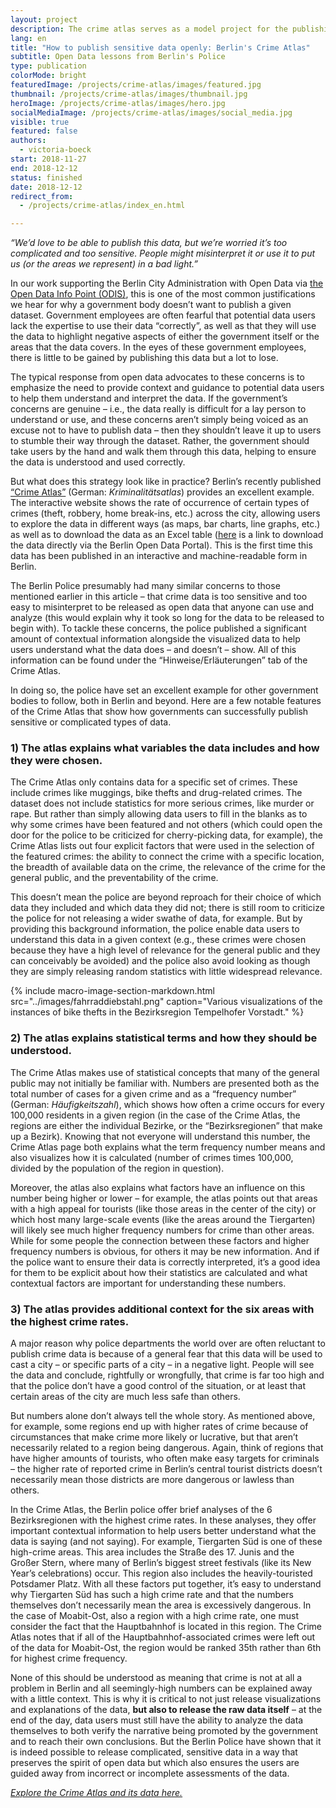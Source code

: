 ```yaml
---
layout: project
description: The crime atlas serves as a model project for the publishing of open data
lang: en
title: "How to publish sensitive data openly: Berlin's Crime Atlas"
subtitle: Open Data lessons from Berlin's Police
type: publication
colorMode: bright
featuredImage: /projects/crime-atlas/images/featured.jpg
thumbnail: /projects/crime-atlas/images/thumbnail.jpg
heroImage: /projects/crime-atlas/images/hero.jpg
socialMediaImage: /projects/crime-atlas/images/social_media.jpg
visible: true
featured: false
authors:
  - victoria-boeck
start: 2018-11-27
end: 2018-12-12
status: finished
date: 2018-12-12
redirect_from:
  - /projects/crime-atlas/index_en.html

---
```

_“We’d love to be able to publish this data, but we’re worried it’s too complicated and too sensitive. People might misinterpret it or use it to put us (or the areas we represent) in a bad light.”_

In our work supporting the Berlin City Administration with Open Data via [the Open Data Info Point (ODIS)](https://odis-berlin.de/), this is one of the most common justifications we hear for why a government body doesn’t want to publish a given dataset. Government employees are often fearful that potential data users lack the expertise to use their data “correctly”, as well as that they will use the data to highlight negative aspects of either the government itself or the areas that the data covers. In the eyes of these government employees, there is little to be gained by publishing this data but a lot to lose.  
  
The typical response from open data advocates to these concerns is to emphasize the need to provide context and guidance to potential data users to help them understand and interpret the data. If the government’s concerns are genuine – i.e., the data really is difficult for a lay person to understand or use, and these concerns aren’t simply being voiced as an excuse not to have to publish data – then they shouldn’t leave it up to users to stumble their way through the dataset. Rather, the government should take users by the hand and walk them through this data, helping to ensure the data is understood and used correctly.  
  
But what does this strategy look like in practice? Berlin’s recently published [“Crime Atlas”](https://www.kriminalitaetsatlas.berlin.de/) (German: _Kriminalitätsatlas_) provides an excellent example. The interactive website shows the rate of occurrence of certain types of crimes (theft, robbery, home break-ins, etc.) across the city, allowing users to explore the data in different ways (as maps, bar charts, line graphs, etc.) as well as to download the data as an Excel table ([here](https://daten.berlin.de/datensaetze/kriminalit%C3%A4tsatlas-berlin) is a link to download the data directly via the Berlin Open Data Portal). This is the first time this data has been published in an interactive and machine-readable form in Berlin.  
  
The Berlin Police presumably had many similar concerns to those mentioned earlier in this article – that crime data is too sensitive and too easy to misinterpret to be released as open data that anyone can use and analyze (this would explain why it took so long for the data to be released to begin with). To tackle these concerns, the police published a significant amount of contextual information alongside the visualized data to help users understand what the data does – and doesn’t – show. All of this information can be found under the “Hinweise/Erläuterungen” tab of the Crime Atlas.  
  
In doing so, the police have set an excellent example for other government bodies to follow, both in Berlin and beyond. Here are a few notable features of the Crime Atlas that show how governments can successfully publish sensitive or complicated types of data.

### 1) The atlas explains what variables the data includes and how they were chosen.

The Crime Atlas only contains data for a specific set of crimes. These include crimes like muggings, bike thefts and drug-related crimes. The dataset does not include statistics for more serious crimes, like murder or rape. But rather than simply allowing data users to fill in the blanks as to why some crimes have been featured and not others (which could open the door for the police to be criticized for cherry-picking data, for example), the Crime Atlas lists out four explicit factors that were used in the selection of the featured crimes: the ability to connect the crime with a specific location, the breadth of available data on the crime, the relevance of the crime for the general public, and the preventability of the crime.  
  
This doesn’t mean the police are beyond reproach for their choice of which data they included and which data they did not; there is still room to criticize the police for not releasing a wider swathe of data, for example. But by providing this background information, the police enable data users to understand this data in a given context (e.g., these crimes were chosen because they have a high level of relevance for the general public and they can conceivably be avoided) and the police also avoid looking as though they are simply releasing random statistics with little widespread relevance.

{% include macro-image-section-markdown.html src="../images/fahrraddiebstahl.png" caption="Various visualizations of the instances of bike thefts in the Bezirksregion Tempelhofer Vorstadt." %}


### 2) The atlas explains statistical terms and how they should be understood.

The Crime Atlas makes use of statistical concepts that many of the general public may not initially be familiar with. Numbers are presented both as the total number of cases for a given crime and as a “frequency number” (German: _Häufigkeitszahl_), which shows how often a crime occurs for every 100,000 residents in a given region (in the case of the Crime Atlas, the regions are either the individual Bezirke, or the “Bezirksregionen” that make up a Bezirk). Knowing that not everyone will understand this number, the Crime Atlas page both explains what the term frequency number means and also visualizes how it is calculated (number of crimes times 100,000, divided by the population of the region in question).  
  
Moreover, the atlas also explains what factors have an influence on this number being higher or lower – for example, the atlas points out that areas with a high appeal for tourists (like those areas in the center of the city) or which host many large-scale events (like the areas around the Tiergarten) will likely see much higher frequency numbers for crime than other areas. While for some people the connection between these factors and higher frequency numbers is obvious, for others it may be new information. And if the police want to ensure their data is correctly interpreted, it’s a good idea for them to be explicit about how their statistics are calculated and what contextual factors are important for understanding these numbers.

### 3) The atlas provides additional context for the six areas with the highest crime rates.

A major reason why police departments the world over are often reluctant to publish crime data is because of a general fear that this data will be used to cast a city – or specific parts of a city – in a negative light. People will see the data and conclude, rightfully or wrongfully, that crime is far too high and that the police don’t have a good control of the situation, or at least that certain areas of the city are much less safe than others.  
  
But numbers alone don’t always tell the whole story. As mentioned above, for example, some regions end up with higher rates of crime because of circumstances that make crime more likely or lucrative, but that aren’t necessarily related to a region being dangerous. Again, think of regions that have higher amounts of tourists, who often make easy targets for criminals – the higher rate of reported crime in Berlin’s central tourist districts doesn’t necessarily mean those districts are more dangerous or lawless than others.  
  
In the Crime Atlas, the Berlin police offer brief analyses of the 6 Bezirksregionen with the highest crime rates. In these analyses, they offer important contextual information to help users better understand what the data is saying (and not saying). For example, Tiergarten Süd is one of these high-crime areas. This area includes the Straße des 17. Junis and the Großer Stern, where many of Berlin’s biggest street festivals (like its New Year’s celebrations) occur. This region also includes the heavily-touristed Potsdamer Platz. With all these factors put together, it’s easy to understand why Tiergarten Süd has such a high crime rate and that the numbers themselves don’t necessarily mean the area is excessively dangerous. In the case of Moabit-Ost, also a region with a high crime rate, one must consider the fact that the Hauptbahnhof is located in this region. The Crime Atlas notes that if all of the Hauptbahnhof-associated crimes were left out of the data for Moabit-Ost, the region would be ranked 35th rather than 6th for highest crime frequency.  
  
None of this should be understood as meaning that crime is not at all a problem in Berlin and all seemingly-high numbers can be explained away with a little context. This is why it is critical to not just release visualizations and explanations of the data, **but also to release the raw data itself** – at the end of the day, data users must still have the ability to analyze the data themselves to both verify the narrative being promoted by the government and to reach their own conclusions. But the Berlin Police have shown that it is indeed possible to release complicated, sensitive data in a way that preserves the spirit of open data but which also ensures the users are guided away from incorrect or incomplete assessments of the data.  
  
_[Explore the Crime Atlas and its data here.](https://www.kriminalitaetsatlas.berlin.de/)_